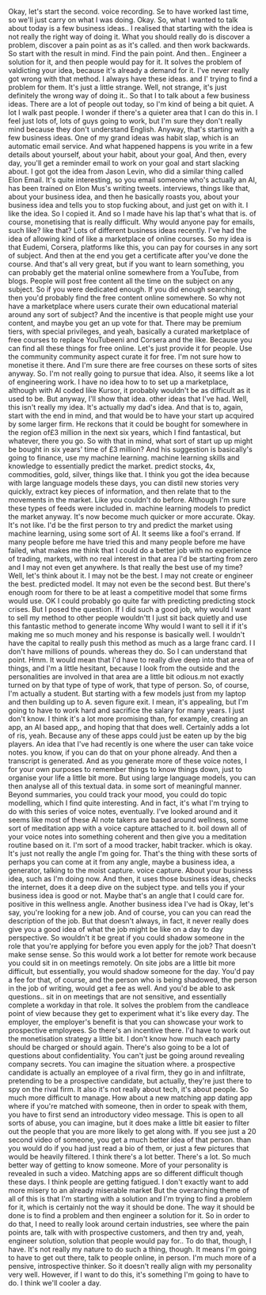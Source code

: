 Okay, let's start the second. voice recording. Se to have worked last time, so we'll just carry on what I was doing. Okay. So, what I wanted to talk about today is a few business ideas.. I realised that starting with the idea is not really the right way of doing it. What you should really do is discover a problem, discover a pain point as as it's called. and then work backwards. So start with the result in mind. Find the pain point. And then.. Engineer a solution for it, and then people would pay for it. It solves the problem of valdicting your idea, because it's already a demand for it. I've never really got wrong with that method. I always have these ideas. and I' trying to find a problem for them. It's just a little strange. Well, not strange, it's just definitely the wrong way of doing it.. So that I to talk about a few business ideas. There are a lot of people out today, so I'm kind of being a bit quiet. A lot I walk past people. I wonder if there's a quieter area that I can do this in. I feel just lots of, lots of guys going to work, but I'm sure they don't really mind because they don't understand English. Anyway, that's starting with a few business ideas. One of my grand ideas was habit slap, which is an automatic email service. And what happened happens is you write in a few details about yourself, about your habit, about your goal, And then, every day, you'll get a reminder email to work on your goal and start slacking about. I got got the idea from Jason Levin, who did a similar thing called Elon Email. It's quite interesting, so you email someone who's actually an AI, has been trained on Elon Mus's writing tweets. interviews, things like that, about your business idea, and then he basically roasts you, about your business idea and tells you to stop fucking about, and just get on with it. I like the idea. So I copied it. And so I made have his lap that's what that is. of course, monetising that is really difficult. Why would anyone pay for emails, such like? like that? Lots of different business ideas recently. I've had the idea of allowing kind of like a marketplace of online courses. So my idea is that Eudemi, Corsera, platforms like this, you can pay for courses in any sort of subject. And then at the end you get a certificate after you've done the course. And that's all very great, but if you want to learn something, you can probably get the material online somewhere from a YouTube, from blogs. People will post free content all the time on the subject on any subject. So if you were dedicated enough. If you did enough searching, then you'd probably find the free content online somewhere. So why not have a marketplace where users curate their own educational material around any sort of subject? And the incentive is that people might use your content, and maybe you get an up vote for that. There may be premium tiers, with special privileges, and yeah, basically a curated marketplace of free courses to replace YouTubeeni and Corsera and the like. Because you can find all these things for free online. Let's just provide it for people. Use the community community aspect curate it for free. I'm not sure how to monetise it there. And I'm sure there are free courses on these sorts of sites anyway. So. I'm not really going to pursue that idea. Also, it seems like a lot of engineering work. I have no idea how to to set up a marketplace, although with AI coded like Kursor, it probably wouldn't be as difficult as it used to be. But anyway, I'll show that idea. other ideas that I've had. Well, this isn't really my idea. It's actually my dad's idea. And that is to, again, start with the end in mind, and that would be to have your start up acquired by some larger firm. He reckons that it could be bought for somewhere in the region of£3 million in the next six years, which I find fantastical, but whatever, there you go. So with that in mind, what sort of start up up might be bought in six years' time of £3 million? And his suggestion is basically's going to finance, use my machine learning. machine learning skills and knowledge to essentially predict the market. predict stocks, 4x, commodities, gold, silver, things like that. I think you got the idea because with large language models these days, you can distil new stories very quickly, extract key pieces of information, and then relate that to the movements in the market. Like you couldn't do before. Although I'm sure these types of feeds were included in. machine learning models to predict the market anyway. It's now become much quicker or more accurate. Okay. It's not like. I'd be the first person to try and predict the market using machine learning, using some sort of AI. It seems like a fool's errand. If many people before me have tried this and many people before me have failed, what makes me think that I could do a better job with no experience of trading, markets, with no real interest in that area I'd be starting from zero and I may not even get anywhere. Is that really the best use of my time? Well, let's think about it. I may not be the best. I may not create or engineer the best. predicted model. It may not even be the second best. But there's enough room for there to be at least a competitive model that some firms would use. OK I could probably go quite far with predicting predicting stock crises. But I posed the question. If I did such a good job, why would I want to sell my method to other people wouldn'tt I just sit back quietly and use this fantastic method to generate income Why would I want to sell it if it's making me so much money and his response is basically well. I wouldn't have the capital to really push this method as much as a large franc card. I I don't have millions of pounds. whereas they do. So I can understand that point. Hmm. It would mean that I'd have to really dive deep into that area of things, and I'm a little hesitant, because I look from the outside and the personalities are involved in that area are a little bit odious.m not exactly turned on by that type of type of work, that type of person. So, of course, I'm actually a student. But starting with a few models just from my laptop and then building up to A. seven figure exit. I mean, it's appealing, but I'm going to have to work hard and sacrifice the salary for many years. I just don't know. I think it's a lot more promising than, for example, creating an app, an AI based app,, and hoping that that does well. Certainly adds a lot of ris, yeah. Because any of these apps could just be eaten up by the big players. An idea that I've had recently is one where the user can take voice notes. you know, if you can do that on your phone already. And then a transcript is generated. And as you generate more of these voice notes, I for your own purposes to remember things to know things down, just to organise your life a little bit more. But using large language models, you can then analyse all of this textual data. in some sort of meaningful manner. Beyond summaries, you could track your mood, you could do topic modelling, which I find quite interesting. And in fact, it's what I'm trying to do with this series of voice notes, eventually. I've looked around and it seems like most of these AI note takers are based around wellness, some sort of meditation app with a voice capture attached to it. boil down all of your voice notes into something coherent and then give you a meditation routine based on it. I'm sort of a mood tracker, habit tracker. which is okay. It's just not really the angle I'm going for. That's the thing with these sorts of perhaps you can come at it from any angle, maybe a business idea, a generator, talking to the moist capture. voice capture. About your business idea, such as I'm doing now. And then, it uses those business ideas, checks the internet, does it a deep dive on the subject type. and tells you if your business idea is good or not. Maybe that's an angle that I could care for. positive in this wellness angle. Another business idea I've had is Okay, let's say, you're looking for a new job. And of course, you can you can read the description of the job. But that doesn't always, in fact, it never really does give you a good idea of what the job might be like on a day to day perspective. So wouldn't it be great if you could shadow someone in the role that you're applying for before you even apply for the job? That doesn't make sense sense. So this would work a lot better for remote work because you could sit in on meetings remotely. On site jobs are a little bit more difficult, but essentially, you would shadow someone for the day. You'd pay a fee for that, of course, and the person who is being shadowed, the person in the job of writing, would get a fee as well. And you'd be able to ask questions.. sit in on meetings that are not sensitive, and essentially complete a workday in that role. It solves the problem from the candleace point of view because they get to experiment what it's like every day. The employer, the employer's benefit is that you can showcase your work to prospective employees. So there's an incentive there. I'd have to work out the monetisation strategy a little bit. I don't know how much each party should be charged or should again. There's also going to be a lot of questions about confidentiality. You can't just be going around revealing company secrets. You can imagine the situation where. a prospective candidate is actually an employee of a rival firm, they go in and infiltrate, pretending to be a prospective candidate, but actually, they're just there to spy on the rival firm. It also it's not really about tech, it's about people. So much more difficult to manage. How about a new matching app dating app where if you're matched with someone, then in order to speak with them, you have to first send an introductory video message. This is open to all sorts of abuse, you can imagine, but it does make a little bit easier to filter out the people that you are more likely to get along with. If you see just a 20 second video of someone, you get a much better idea of that person. than you would do if you had just read a bio of them, or just a few pictures that would be heavily filtered. I think there's a lot better. There's a lot. So much better way of getting to know someone. More of your personality is revealed in such a video. Matching apps are so different difficult though these days. I think people are getting fatigued. I don't exactly want to add more misery to an already miserable market But the overarching theme of all of this is that I'm starting with a solution and I'm trying to find a problem for it, which is certainly not the way it should be done. The way it should be done is to find a problem and then engineer a solution for it. So in order to do that, I need to really look around certain industries, see where the pain points are, talk with with prospective customers, and then try and, yeah, engineer solution, solution that people would pay for.. To do that, though, I have. It's not really my nature to do such a thing, though. It means I'm going to have to get out there, talk to people online, in person. I'm much more of a pensive, introspective thinker. So it doesn't really align with my personality very well. However, if I want to do this, it's something I'm going to have to do. I think we'll cooler a day.